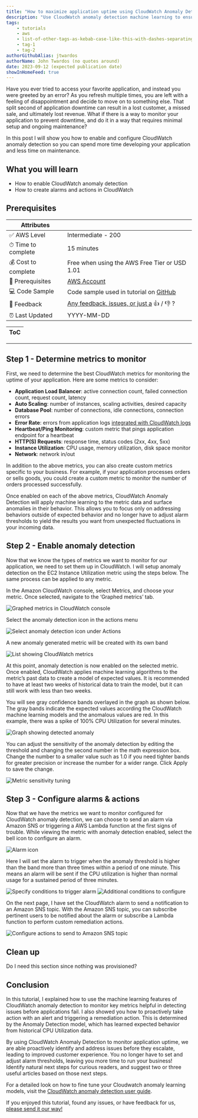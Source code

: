 ```yaml
---
title: "How to maximize application uptime using CloudWatch Anomaly Detection"
description: "Use CloudWatch anomaly detection machine learning to ensure application uptime"
tags:
    - tutorials
    - aws
    - list-of-other-tags-as-kebab-case-like-this-with-dashes-separating-and-all-lower-case-like-below
    - tag-1
    - tag-2
authorGithubAlias: jtwardos
authorName: John Twardos (no quotes around)
date: 2023-09-12 (expected publication date)
showInHomeFeed: true
---
```


Have you ever tried to access your favorite application, and instead you were greeted by an error? As you refresh multiple times, you are left with a feeling of disappointment and decide to move on to something else. That split second of application downtime can result in a lost customer, a missed sale, and ultimately lost revenue. What if there is a way to monitor your application to prevent downtime, and do it in a way that requires minimal setup and ongoing maintenance? 

In this post I will show you how to enable and configure CloudWatch anomaly detection so you can spend more time developing your application and less time on maintenance.

## What you will learn

- How to enable CloudWatch anomaly detection
- How to create alarms and actions in CloudWatch

## Prerequisites

| Attributes                |                                   |
| ------------------- | -------------------------------------- |
| ✅ AWS Level        | Intermediate - 200                         |
| ⏱ Time to complete  | 15 minutes                             |
| 💰 Cost to complete | Free when using the AWS Free Tier or USD 1.01      |
| 🧩 Prerequisites    | [AWS Account](https://aws.amazon.com/resources/create-account/?sc_channel=el&sc_campaign=devopswave&sc_content=cicdetlsprkaws&sc_geo=mult&sc_country=mult&sc_outcome=acq)
| 💻 Code Sample         | Code sample used in tutorial on [GitHub](<link if you have a code sample associated with the post, otherwise delete this line>)                             |
| 📢 Feedback            | <a href="https://pulse.buildon.aws/survey/DEM0H5VW" target="_blank">Any feedback, issues, or just a</a> 👍 / 👎 ?    |
| ⏰ Last Updated     | YYYY-MM-DD                             |

| ToC |
|-----|
<!-- Use the above to auto-generate the table of content. Only build out a manual one if there are too many (sub) sections. -->

---
## Step 1 - Determine metrics to monitor

First, we need to determine the best CloudWatch metrics for monitoring the uptime of your application. Here are some metrics to consider:


* **Application Load Balancer**: active connection count, failed connection count, request count, latency
* **Auto Scaling**: number of instances, scaling activities, desired capacity
* **Database Pool**: number of connections, idle connections, connection errors
* **Error Rate**: errors from application logs [integrated with CloudWatch logs](https://docs.aws.amazon.com/AmazonCloudWatch/latest/monitoring/Install-CloudWatch-Agent.html)
* **Heartbeat/Ping Monitoring**: custom metric that pings application endpoint for a heartbeat
* **HTTP(S) Requests**: response time, status codes (2xx, 4xx, 5xx)
* **Instance Utilization**: CPU usage, memory utilization, disk space monitor
* **Network**: network in/out


In addition to the above metrics, you can also create custom metrics specific to your business. For example, if your application processes orders or sells goods, you could create a custom metric to monitor the number of orders processed successfully.

Once enabled on each of the above metrics, CloudWatch Anomaly Detection will apply machine learning to the metric data and surface anomalies in their behavior. This allows you to focus only on addressing behaviors outside of expected behavior and no longer have to adjust alarm thresholds to yield the results you want from unexpected fluctuations in your incoming data.

## Step 2 - Enable anomaly detection

Now that we know the types of metrics we want to monitor for our application, we need to set them up in CloudWatch. I will setup anomaly detection on the EC2 Instance Utilization metric using the steps below. The same process can be applied to any metric.

In the Amazon CloudWatch console, select Metrics, and choose your metric. Once selected, navigate to the ‘Graphed metrics’ tab.

![Graphed metrics in CloudWatch console](images/image.png)

Select the anomaly detection icon in the actions menu

![Select anomaly detection icon under Actions](images/image1.png)

A new anomaly generated metric will be created with its own band

![List showing CloudWatch metrics](images/image2.png)

At this point, anomaly detection is now enabled on the selected metric. Once enabled, CloudWatch applies machine learning algorithms to the metric’s past data to create a model of expected values. It is recommended to have at least two weeks of historical data to train the model, but it can still work with less than two weeks.

You will see gray confidence bands overlayed in the graph as shown below. The gray bands indicate the expected values according the CloudWatch machine learning models and the anomalous values are red. In this example, there was a spike of 100% CPU Utilization for several minutes.

![Graph showing detected anomaly](images/image3.png)

You can adjust the sensitivity of the anomaly detection by editing the threshold and changing the second number in the math expression box. Change the number to a smaller value such as 1.0 if you need tighter bands for greater precision or increase the number for a wider range. Click Apply to save the change.

![Metric sensitivity tuning](images/image4.png)


## Step 3 - Configure alarms & actions

Now that we have the metrics we want to monitor configured for CloudWatch anomaly detection, we can choose to send an alarm via Amazon SNS or triggering a AWS Lambda function at the first signs of trouble. While viewing the metric with anomaly detection enabled, select the bell icon to configure an alarm.

![Alarm icon](images/image5.png)


Here I will set the alarm to trigger when the anomaly threshold is higher than the band more than three times within a period of one minute. This means an alarm will be sent if the CPU utilization is higher than normal usage for a sustained period of three minutes.

![Specify conditions to trigger alarm](images/image6.png)
![Additional conditions to configure](images/image7.png)


On the next page, I have set the CloudWatch alarm to send a notification to an Amazon SNS topic. With the Amazon SNS topic, you can subscribe pertinent users to be notified about the alarm or subscribe a Lambda function to perform custom remediation actions.

![Configure actions to send to Amazon SNS topic](images/image8.png)

## Clean up

Do I need this section since nothing was provisioned?

## Conclusion

In this tutorial, I explained how to use the machine learning features of CloudWatch anomaly detection to monitor key metrics helpful in detecting issues before applications fail. I also showed you how to proactively take action with an alert and triggering a remediation action. This is determined by the Anomaly Detection model, which has learned expected behavior from historical CPU Utilization data.

By using CloudWatch Anomaly Detection to monitor application uptime, we are able proactively identify and address issues before they escalate, leading to improved customer experience. You no longer have to set and adjust alarm thresholds, leaving you more time to run your business!
Identify natural next steps for curious readers, and suggest two or three useful articles based on those next steps.

For a detailed look on how to fine tune your Cloudwatch anomaly learning models, visit the [CloudWatch anomaly detection user guide](https://docs.aws.amazon.com/AmazonCloudWatch/latest/monitoring/CloudWatch_Anomaly_Detection.html).

If you enjoyed this tutorial, found any issues, or have feedback for us, <a href="https://pulse.buildon.aws/survey/DEM0H5VW" target="_blank">please send it our way!</a>
